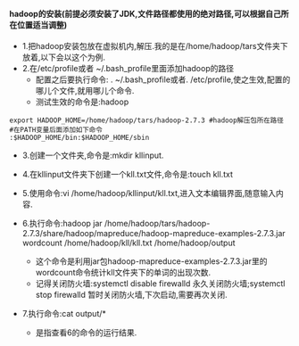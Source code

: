 #### hadoop的安装(前提必须安装了JDK,文件路径都使用的绝对路径,可以根据自己所在位置适当调整)
- 1.把hadoop安装包放在虚拟机内,解压.我的是在/home/hadoop/tars文件夹下放着,以下会以这个为例.
- 2.在/etc/profile或者  ~/.bash_profile里面添加hadoop的路径
	- 配置之后要执行命令: . ~/.bash_profile或者. /etc/profile,使之生效,配置的哪儿个文件,就用哪儿个命令.
	- 测试生效的命令是:hadoop
	
```
export HADOOP_HOME=/home/hadoop/tars/hadoop-2.7.3 #hadoop解压包所在路径
#在PATH变量后面添加如下命令
:$HADOOP_HOME/bin:$HADOOP_HOME/sbin
```

- 3.创建一个文件夹,命令是:mkdir kllinput.
- 4.在kllinput文件夹下创建一个kll.txt文件,命令是:touch kll.txt
- 5.使用命令:vi /home/hadoop/kllinput/kll.txt,进入文本编辑界面,随意输入内容.

- 6.执行命令:hadoop jar /home/hadoop/tars/hadoop-2.7.3/share/hadoop/mapreduce/hadoop-mapreduce-examples-2.7.3.jar wordcount /home/hadoop/kll/kll.txt /home/hadoop/output
	- 这个命令是利用jar包hadoop-mapreduce-examples-2.7.3.jar里的wordcount命令统计kll文件夹下的单词的出现次数.
	- 记得关闭防火墙:systemctl disable firewalld 永久关闭防火墙;systemctl stop firewalld 暂时关闭防火墙,下次启动,需要再次关闭.
- 7.执行命令:cat output/*
	- 是指查看6的命令的运行结果.
